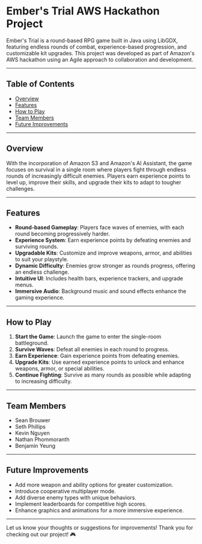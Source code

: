 # Ember's Trial AWS Hackathon Project

Ember's Trial is a round-based RPG game built in Java using LibGDX, featuring endless rounds of combat, experience-based progression, and customizable kit upgrades. This project was developed as part of Amazon's AWS hackathon using an Agile approach to collaboration and development.

---

## **Table of Contents**
- [Overview](#overview)
- [Features](#features)
- [How to Play](#how-to-play)
- [Team Members](#team-members)
- [Future Improvements](#future-improvements)

---

## **Overview**
With the incorporation of Amazon S3 and Amazon's AI Assistant, the game focuses on survival in a single room where players fight through endless rounds of increasingly difficult enemies. Players earn experience points to level up, improve their skills, and upgrade their kits to adapt to tougher challenges.

---

## **Features**
- **Round-based Gameplay**: Players face waves of enemies, with each round becoming progressively harder.
- **Experience System**: Earn experience points by defeating enemies and surviving rounds.
- **Upgradable Kits**: Customize and improve weapons, armor, and abilities to suit your playstyle.
- **Dynamic Difficulty**: Enemies grow stronger as rounds progress, offering an endless challenge.
- **Intuitive UI**: Includes health bars, experience trackers, and upgrade menus.
- **Immersive Audio**: Background music and sound effects enhance the gaming experience.

---

## **How to Play**
1. **Start the Game**: Launch the game to enter the single-room battleground.
2. **Survive Waves**: Defeat all enemies in each round to progress.
3. **Earn Experience**: Gain experience points from defeating enemies.
4. **Upgrade Kits**: Use earned experience points to unlock and enhance weapons, armor, or special abilities.
5. **Continue Fighting**: Survive as many rounds as possible while adapting to increasing difficulty.

---

## **Team Members**
- Sean Brouwer
- Seth Phillips
- Kevin Nguyen
- Nathan Phommoranth
- Benjamin Yeung

---

## **Future Improvements**
- Add more weapon and ability options for greater customization.
- Introduce cooperative multiplayer mode.
- Add diverse enemy types with unique behaviors.
- Implement leaderboards for competitive high scores.
- Enhance graphics and animations for a more immersive experience.

---

Let us know your thoughts or suggestions for improvements! Thank you for checking out our project! 🎮

